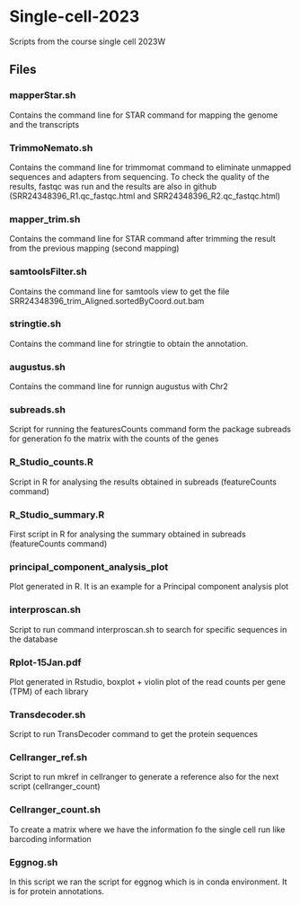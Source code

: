 # Single-cell-2023
Scripts from the course single cell 2023W

## Files

### mapperStar.sh 

Contains the command line for STAR command for mapping the genome and the transcripts


### TrimmoNemato.sh

Contains the command line for trimmomat command to eliminate unmapped sequences and adapters from sequencing. To check the quality of the results, fastqc was run and the results are also in github (SRR24348396_R1.qc_fastqc.html and SRR24348396_R2.qc_fastqc.html)


### mapper_trim.sh

Contains the command line for STAR command after trimming the result from the previous mapping (second mapping) 


### samtoolsFilter.sh

Contains the command line for samtools view to get the file SRR24348396_trim_Aligned.sortedByCoord.out.bam 


### stringtie.sh 

Contains the command line for stringtie to obtain the annotation.


### augustus.sh

Contains the command line for runnign augustus with Chr2


### subreads.sh

Script for running the featuresCounts command form the package subreads for generation fo the matrix with the counts of the genes


### R_Studio_counts.R

Script in R for analysing the results obtained in subreads (featureCounts command)


### R_Studio_summary.R 

First script in R for analysing the summary obtained in subreads (featureCounts command)


### principal_component_analysis_plot

Plot generated in R. It is an example for a Principal component analysis plot


### interproscan.sh 

Script to run command interproscan.sh to search for specific sequences in the database


### Rplot-15Jan.pdf

Plot generated in Rstudio, boxplot + violin plot of the read counts per gene (TPM) of each library 


### Transdecoder.sh

Script to run TransDecoder command to get the protein sequences


### Cellranger_ref.sh

Script to run mkref in cellranger to generate a reference also for the next script (cellranger_count)


### Cellranger_count.sh

To create a matrix where we have the information fo the single cell run like barcoding information


### Eggnog.sh 

In this script we ran the script for eggnog which is in conda environment. It is for protein annotations.



